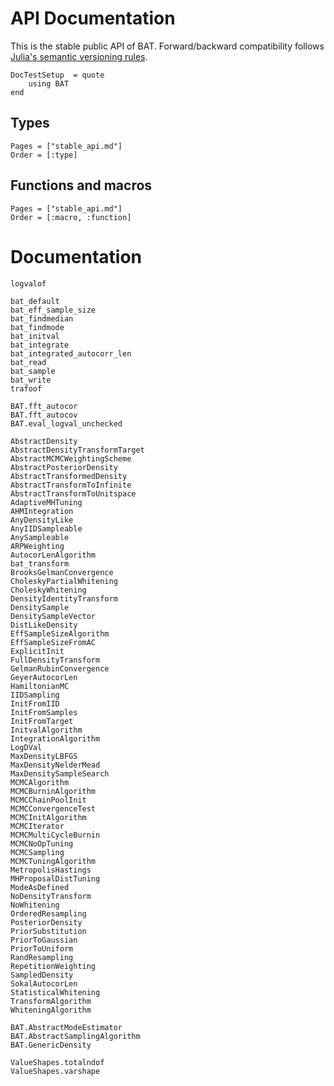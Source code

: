 # API Documentation

This is the stable public API of BAT. Forward/backward compatibility follows
[Julia's semantic versioning rules](https://julialang.github.io/Pkg.jl/v1/compatibility/).


```@meta
DocTestSetup  = quote
    using BAT
end
```

## Types

```@index
Pages = ["stable_api.md"]
Order = [:type]
```

## Functions and macros

```@index
Pages = ["stable_api.md"]
Order = [:macro, :function]
```

# Documentation


```@docs
logvalof

bat_default
bat_eff_sample_size
bat_findmedian
bat_findmode
bat_initval
bat_integrate
bat_integrated_autocorr_len
bat_read
bat_sample
bat_write
trafoof

BAT.fft_autocor
BAT.fft_autocov
BAT.eval_logval_unchecked

AbstractDensity
AbstractDensityTransformTarget
AbstractMCMCWeightingScheme
AbstractPosteriorDensity
AbstractTransformedDensity
AbstractTransformToInfinite
AbstractTransformToUnitspace
AdaptiveMHTuning
AHMIntegration
AnyDensityLike
AnyIIDSampleable
AnySampleable
ARPWeighting
AutocorLenAlgorithm
bat_transform
BrooksGelmanConvergence
CholeskyPartialWhitening
CholeskyWhitening
DensityIdentityTransform
DensitySample
DensitySampleVector
DistLikeDensity
EffSampleSizeAlgorithm
EffSampleSizeFromAC
ExplicitInit
FullDensityTransform
GelmanRubinConvergence
GeyerAutocorLen
HamiltonianMC
IIDSampling
InitFromIID
InitFromSamples
InitFromTarget
InitvalAlgorithm
IntegrationAlgorithm
LogDVal
MaxDensityLBFGS
MaxDensityNelderMead
MaxDensitySampleSearch
MCMCAlgorithm
MCMCBurninAlgorithm
MCMCChainPoolInit
MCMCConvergenceTest
MCMCInitAlgorithm
MCMCIterator
MCMCMultiCycleBurnin
MCMCNoOpTuning
MCMCSampling
MCMCTuningAlgorithm
MetropolisHastings
MHProposalDistTuning
ModeAsDefined
NoDensityTransform
NoWhitening
OrderedResampling
PosteriorDensity
PriorSubstitution
PriorToGaussian
PriorToUniform
RandResampling
RepetitionWeighting
SampledDensity
SokalAutocorLen
StatisticalWhitening
TransformAlgorithm
WhiteningAlgorithm

BAT.AbstractModeEstimator
BAT.AbstractSamplingAlgorithm
BAT.GenericDensity

ValueShapes.totalndof
ValueShapes.varshape
```
